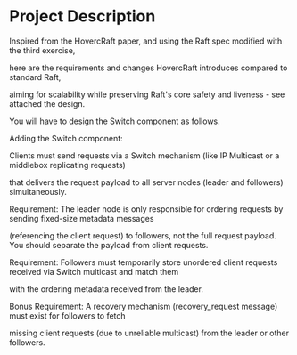 # Project Description

Inspired from the HovercRaft paper, and using the Raft spec modified with the third exercise, 

here are the requirements and changes HovercRaft introduces compared to standard Raft, 

aiming for scalability while preserving Raft's core safety and liveness - see attached the design.

You will have to design the Switch component as follows.


Adding the Switch component:

Clients must send requests via a Switch mechanism (like IP Multicast or a middlebox replicating requests) 

that delivers the request payload to all server nodes (leader and followers) simultaneously.


Requirement: The leader node is only responsible for ordering requests by sending fixed-size metadata messages 

(referencing the client request) to followers, not the full request payload. You should separate the payload from client requests.


Requirement: Followers must temporarily store unordered client requests received via Switch multicast and match them 

with the ordering metadata received from the leader.


Bonus Requirement: A recovery mechanism (recovery_request message) must exist for followers to fetch 

missing client requests (due to unreliable multicast) from the leader or other followers.